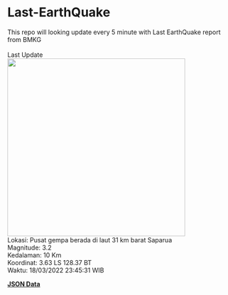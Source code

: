 # Last-EarthQuake
This repo will looking update every 5 minute with Last EarthQuake report from BMKG
<br>
<br>
Last Update
<br>
<img src="https://ews.bmkg.go.id/TEWS/data/20220318234531.mmi.jpg" width="400"/>
<br>
Lokasi: Pusat gempa berada di laut 31 km barat Saparua <br>
Magnitude: 3.2 <br>
Kedalaman: 10 Km <br>
Koordinat: 3.63 LS 128.37 BT <br>
Waktu: 18/03/2022 23:45:31 WIB <br>

<a href="./data/data.json">**JSON Data**</a>
